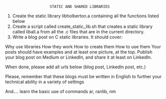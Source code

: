 						STATIC AND SHARED LIBRARIES

1. Create the static library libholberton.a containing all the functions listed below
2. Create a script called create_static_lib.sh that creates a static library called liball.a from all the .c files that are in the current directory.
3. Write a blog post on C static libraries. It should cover:

Why use libraries
How they work
How to create them
How to use them
Your posts should have examples and at least one picture, at the top. Publish your blog post on Medium or LinkedIn, and share it at least on LinkedIn.

When done, please add all urls below (blog post, LinkedIn post, etc.)

Please, remember that these blogs must be written in English to further your technical ability in a variety of settings

And....
learn the basic use of commands
ar, ranlib, nm